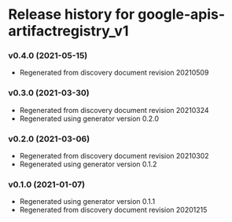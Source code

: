 # Release history for google-apis-artifactregistry_v1

### v0.4.0 (2021-05-15)

* Regenerated from discovery document revision 20210509

### v0.3.0 (2021-03-30)

* Regenerated from discovery document revision 20210324
* Regenerated using generator version 0.2.0

### v0.2.0 (2021-03-06)

* Regenerated from discovery document revision 20210302
* Regenerated using generator version 0.1.2

### v0.1.0 (2021-01-07)

* Regenerated using generator version 0.1.1
* Regenerated from discovery document revision 20201215

